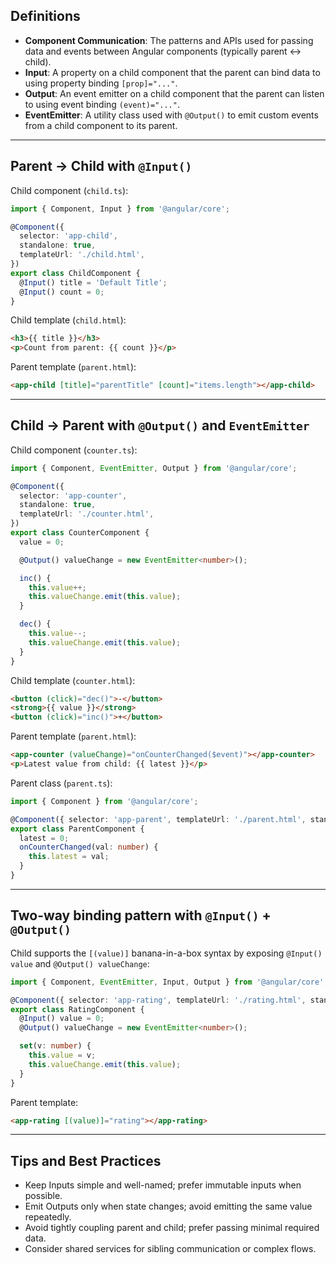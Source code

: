 ## Definitions

- **Component Communication**: The patterns and APIs used for passing data and events between Angular components (typically parent ↔ child).
- **Input**: A property on a child component that the parent can bind data to using property binding `[prop]="..."`.
- **Output**: An event emitter on a child component that the parent can listen to using event binding `(event)="..."`.
- **EventEmitter**: A utility class used with `@Output()` to emit custom events from a child component to its parent.

---

## Parent → Child with `@Input()`

Child component (`child.ts`):

```ts
import { Component, Input } from '@angular/core';

@Component({
  selector: 'app-child',
  standalone: true,
  templateUrl: './child.html',
})
export class ChildComponent {
  @Input() title = 'Default Title';
  @Input() count = 0;
}
```

Child template (`child.html`):

```html
<h3>{{ title }}</h3>
<p>Count from parent: {{ count }}</p>
```

Parent template (`parent.html`):

```html
<app-child [title]="parentTitle" [count]="items.length"></app-child>
```

---

## Child → Parent with `@Output()` and `EventEmitter`

Child component (`counter.ts`):

```ts
import { Component, EventEmitter, Output } from '@angular/core';

@Component({
  selector: 'app-counter',
  standalone: true,
  templateUrl: './counter.html',
})
export class CounterComponent {
  value = 0;

  @Output() valueChange = new EventEmitter<number>();

  inc() {
    this.value++;
    this.valueChange.emit(this.value);
  }

  dec() {
    this.value--;
    this.valueChange.emit(this.value);
  }
}
```

Child template (`counter.html`):

```html
<button (click)="dec()">-</button>
<strong>{{ value }}</strong>
<button (click)="inc()">+</button>
```

Parent template (`parent.html`):

```html
<app-counter (valueChange)="onCounterChanged($event)"></app-counter>
<p>Latest value from child: {{ latest }}</p>
```

Parent class (`parent.ts`):

```ts
import { Component } from '@angular/core';

@Component({ selector: 'app-parent', templateUrl: './parent.html', standalone: true })
export class ParentComponent {
  latest = 0;
  onCounterChanged(val: number) {
    this.latest = val;
  }
}
```

---

## Two-way binding pattern with `@Input()` + `@Output()`

Child supports the `[(value)]` banana-in-a-box syntax by exposing `@Input() value` and `@Output() valueChange`:

```ts
import { Component, EventEmitter, Input, Output } from '@angular/core';

@Component({ selector: 'app-rating', templateUrl: './rating.html', standalone: true })
export class RatingComponent {
  @Input() value = 0;
  @Output() valueChange = new EventEmitter<number>();

  set(v: number) {
    this.value = v;
    this.valueChange.emit(this.value);
  }
}
```

Parent template:

```html
<app-rating [(value)]="rating"></app-rating>
```

---

## Tips and Best Practices

- Keep Inputs simple and well-named; prefer immutable inputs when possible.
- Emit Outputs only when state changes; avoid emitting the same value repeatedly.
- Avoid tightly coupling parent and child; prefer passing minimal required data.
- Consider shared services for sibling communication or complex flows.


